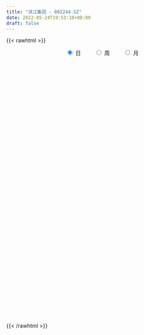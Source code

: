 ```yaml
---
title: "滨江集团 - 002244.SZ"
date: 2022-05-24T19:53:18+08:00
draft: false
---
```

{{< rawhtml >}}
    <div style="text-align: center">
        <label style="padding: 1rem;"><input style="margin-right: .5rem" type="radio" name="period" value="D" checked onclick="period_change(this)">日</label>
        <label style="padding: 1rem;"><input style="margin-right: .5rem" type="radio" name="period" value="W" onclick="period_change(this)">周</label>
        <label style="padding: 1rem;"><input style="margin-right: .5rem" type="radio" name="period" value="M" onclick="period_change(this)">月</label>
    </div>
    <div id="chart" style="height: 700px;"></div> 
    <script type="text/javascript">
        const D_v = [134070.72,132204.57,134001.19,104123.53,143315.55,101575.45,80677.0,144195.02,99518.88,144548.75,114794.44,256344.41,293210.87,165276.84,167095.61,231017.5,167952.31,153702.42,154284.0,120749.55,116409.8,196752.9,139782.86,120677.61,108214.69,104990.24,103312.71,107405.0,93950.72,88527.94,90673.0,123480.93,95910.35,78784.08,151797.12,117393.13,97130.67,112429.86,64893.94,112970.42,79207.92,92931.24,84303.91,85238.66,220375.49,84804.96,89683.0,52898.59,116380.65,90423.18,110479.1,324972.77,229086.46,185272.62,125238.27,137537.11,216625.0,215175.17,192345.39,520928.98,216292.08,220943.6,139817.15,253439.06,125956.86,108105.11,120824.55,121363.0,124727.87,88142.0,113015.2,124781.0,88103.85,92687.68,123989.0,213848.68,706789.12,414388.48,365231.0,342926.26,273104.0,284520.15,239373.29,235891.56,160410.75,183360.63,162849.38,215752.22,184772.71,171626.71,200159.13,175724.02,307744.38,201152.77,203678.53,243793.48,145376.07,196686.08,197653.22,174040.75,162496.8,95345.83,82938.29,118025.09,176063.77,120967.53,94894.96,130790.0,239015.93,240848.25,150312.75,115105.09,105337.11,240641.29,286304.86,285706.66,120397.58,135928.0,111411.35,123331.83,131320.35,208625.41,342214.16,228822.83,116470.42,114971.0,124531.29,90982.46,118635.71,162973.22,110228.77,129204.19,102574.94,117523.4,88022.0,81196.94,151394.68,123941.4,122500.64,227230.29,244840.48,150795.77,180484.06,106516.96,118404.96,167257.84,107138.67,93222.32,91143.37,153670.51,391304.9,339324.1,235686.66,215846.79,279127.1,244924.28,211349.37,178160.47,165605.57,250643.67,494982.27,456990.8,408439.91,473884.23,665977.53,370095.67,427740.64,404180.1,462166.04,493976.6,631608.22,701503.92,465486.4,558917.8,353525.05,506233.37,368840.5,307813.3,442359.13,310712.04,314583.1,255733.32,239853.43,279568.2,309268.92,229205.72,240975.92,416547.98,590163.5600000001,306368.57,278370.55,251166.23,390268.0,244778.8,316928.15,237112.25,397715.11,269348.27,776204.72,342953.49,360890.57,322681.03,236730.1,287819.24,598679.92,505719.28,503937.64,591087.45,481699.34,490945.01,450614.24,263498.72,210920.35,221679.42,266212.05,530465.3199999999,423436.05,392220.5,540267.96,560320.54,542645.14,361042.5,383894.78,352712.26,374290.08,349888.52,318436.86,300951.32,471240.84,382126.85,371989.44,383072.63,480351.16,466724.88,727981.14,735054.4399999999,622927.84,394601.96,517083.28,608450.73,658476.0699999999,490085.15,603643.5,552265.66,645838.74,366000.59,391478.08,512691.6,438574.04,402623.27]
const D_histogram = [0.0,0.0,-0.0012125356,-0.0000873993,0.0018442762,0.0005256393,-0.0009371182,-0.0030176594,-0.0023381331,0.0012599745,0.0046707166,0.0156752063,0.0204946296,0.0229695865,0.0237866018,0.0228611398,0.0163407907,0.0092028536,0.0045837382,-0.0026921708,-0.0106075785,-0.0146556364,-0.0179486351,-0.0173639613,-0.019445324,-0.0217679252,-0.0221558321,-0.0238129842,-0.021657293,-0.0178136055,-0.0143491597,-0.013824029,-0.0132226947,-0.0138513364,-0.0088046125,-0.0074651125,-0.0078642563,-0.0035707105,-0.0003818741,0.0032246115,0.0062582873,0.006845113,0.0058519367,0.0032689952,0.0087520441,0.0087724951,0.0053480291,0.0031225661,-0.0014327228,-0.0046535336,-0.010049356,-0.0228844376,-0.0358282483,-0.040421893,-0.0368961727,-0.033487535,-0.0308928207,-0.0237684529,-0.0192296971,-0.0126765938,-0.0083664516,0.0019890897,0.006651909,0.0151451663,0.0179013989,0.0194291949,0.0226153645,0.0227933414,0.0248536209,0.0228236283,0.0208370349,0.017019762,0.0122163709,0.0089333882,0.0093078128,0.0144864937,0.0415171959,0.0609492257,0.0776518634,0.09286756,0.0978456786,0.1016667001,0.1011395691,0.0881115663,0.0741121509,0.0632597122,0.0522517519,0.0301170974,0.0116727883,-0.0118145036,-0.0276318195,-0.0422168311,-0.0430433112,-0.0529737261,-0.0622254148,-0.0544704619,-0.0548455762,-0.0569809078,-0.0478523447,-0.0396913794,-0.0343887623,-0.0304391187,-0.028751516,-0.0297810063,-0.0247335538,-0.0243817105,-0.0199159144,-0.0136984611,-0.0117832237,-0.0183816652,-0.0260994591,-0.0321402461,-0.0335491122,-0.0440298159,-0.0346579141,-0.043249384,-0.0440438715,-0.0436383882,-0.0424025818,-0.0425290138,-0.0421293572,-0.0304758849,-0.0072047595,-0.0001915862,0.0058368618,0.0083660719,0.0066358442,0.0042259902,0.0098031527,0.0073081821,0.0088023615,0.0126984731,0.016590533,0.0157709755,0.0126434615,0.010757204,0.0135523648,0.0152752725,0.0168391563,0.0200975356,0.0254777293,0.029295021,0.0363330744,0.0379181391,0.034639508,0.0245762675,0.0222192623,0.0215744087,0.0226255071,0.0239947503,0.0407531729,0.0495932535,0.0503411195,0.0490538834,0.0451704068,0.0403984592,0.0339513593,0.0241621852,0.0248617142,0.0218311974,0.0325262833,0.0307678704,0.0410093743,0.0543127885,0.0802013515,0.0907401198,0.0877077764,0.0818719693,0.0737601489,0.0727751844,0.0882683154,0.0932927647,0.0791542679,0.0803689815,0.0558602203,0.0534002014,0.0296674404,0.006541362,0.0143490639,0.0162145742,0.0091154713,0.0005779531,-0.0077767258,-0.0283246465,-0.0470770451,-0.0495738294,-0.0537633913,-0.0242102535,-0.0164833711,-0.0183370132,-0.0330765207,-0.0480246387,-0.0724212728,-0.08597984,-0.0765223495,-0.0670000933,-0.0360857032,-0.0162758338,0.0153560428,0.0156902847,0.0033744357,-0.0028306097,-0.0150846178,-0.0317295954,-0.0833670575,-0.1010715386,-0.0842236677,-0.0310940431,-0.0051630626,0.0119454072,0.0226000178,0.0203031361,0.0131535243,0.0077743668,-0.0051653122,0.0142223808,0.0087893058,0.0167817811,0.0480481427,0.0462048616,0.0593383073,0.0472117925,0.0223336169,0.0117760289,0.0183790335,0.0098228697,-0.0244012198,-0.0435076439,-0.0884139236,-0.1111975865,-0.1065420667,-0.103834717,-0.0639631077,-0.0346508432,0.0306195956,0.0887713067,0.1028343322,0.0831864234,0.1134489615,0.1323061104,0.1050720855,0.0597098273,0.0601102084,0.0692522575,0.0570710913,0.0307570739,0.0173158342,0.0151608546,-0.0283431275,-0.0558517614]
const D_fast = [0.0,0.0,-0.0015156695,-0.000412383,0.0019803615,0.0007931344,-0.0009039026,-0.0037388586,-0.0036438657,0.0002692355,0.0048476569,0.0197709482,0.0297140288,0.0379313823,0.044695048,0.0494848711,0.0470497196,0.0422124959,0.038739315,0.0307903634,0.020223061,0.012511094,0.0047309365,0.0009746201,-0.0059680736,-0.0137326562,-0.0196595211,-0.0272699193,-0.0305285513,-0.0311382652,-0.0312611093,-0.0341919859,-0.0368963252,-0.0409878011,-0.0381422303,-0.0386690084,-0.0410342162,-0.0376333481,-0.0345399802,-0.0301273418,-0.0255290941,-0.0232309901,-0.0227611823,-0.0245268749,-0.0168558151,-0.0146422403,-0.016729699,-0.0181745204,-0.02308799,-0.0274721842,-0.0353803457,-0.0539365366,-0.0758374095,-0.0905365274,-0.0962348502,-0.1011980963,-0.1063265872,-0.1051443326,-0.1054130011,-0.1020290463,-0.099810517,-0.0889577033,-0.0826319067,-0.0703523578,-0.0631207755,-0.0567356808,-0.0478956701,-0.0420193578,-0.0337456731,-0.0300697586,-0.0268470933,-0.0264094257,-0.0281587241,-0.0292083598,-0.026506982,-0.0177066776,0.0197033235,0.0543726598,0.0904882633,0.1289208499,0.1583603882,0.1875980847,0.2123558459,0.2213557347,0.2258843571,0.2308468464,0.2329018241,0.2182964439,0.2027703319,0.1763294142,0.1536041434,0.1284649239,0.1168776161,0.0937037696,0.0688957273,0.0630330647,0.0489465563,0.0325659977,0.0297314747,0.0279695951,0.0246750217,0.0210148856,0.0155146093,0.0070398674,0.0059039315,0.0001603472,-0.0003528353,0.0024400027,0.0014094341,-0.0097844237,-0.0240270824,-0.0381029308,-0.047899075,-0.0693872327,-0.0686798094,-0.0880836253,-0.0998890807,-0.1103931944,-0.1197580335,-0.1305167189,-0.1406494016,-0.1366149006,-0.115144965,-0.1081796883,-0.1006920248,-0.0960712968,-0.0961425635,-0.0974959198,-0.0894679692,-0.0901358942,-0.0864411244,-0.0793703946,-0.0713307014,-0.0682075151,-0.0681741637,-0.0673711202,-0.0611878683,-0.0556461424,-0.0498724696,-0.0415897063,-0.0298400803,-0.0186990333,-0.0025777113,0.0084868882,0.013868134,0.0099489605,0.0131467708,0.0178955194,0.0246029946,0.0319709253,0.0589176412,0.0801560351,0.093489181,0.1044654158,0.1118745408,0.1172022081,0.1192429479,0.1154943202,0.1224092777,0.1248365603,0.143663217,0.1495967717,0.1700906192,0.1969722305,0.2429111314,0.2761349297,0.2950295303,0.3096617156,0.3199899324,0.337198764,0.3747589738,0.4031066143,0.4087566845,0.4300636435,0.4195199373,0.4304099688,0.4140940679,0.3926033299,0.4039982979,0.4099174517,0.4050972166,0.3967041867,0.3864053264,0.358776244,0.3282545841,0.3133643425,0.2957339328,0.3192345072,0.3228405468,0.3164026514,0.2933940137,0.2664397361,0.2239377838,0.1888842566,0.1792111598,0.1719833926,0.1938763569,0.2096172678,0.2450881551,0.2493449682,0.2378727281,0.2309600303,0.2149348678,0.1903574913,0.1178782648,0.0749058991,0.0706978531,0.1160539669,0.1406941817,0.1607890033,0.1770936184,0.1798725207,0.17601129,0.1725757242,0.1583447171,0.1812880054,0.1780522568,0.1902401773,0.2335185746,0.2432265089,0.2711945315,0.2708709647,0.2515761934,0.2439626126,0.2551603756,0.2490599293,0.2087355348,0.1787521997,0.1117424391,0.0611593795,0.0391793827,0.0159280531,0.0398088855,0.0604584393,0.1333837769,0.2137283147,0.2534999233,0.2546486204,0.3132733987,0.3652070753,0.3642410717,0.3338062704,0.3492342036,0.375689317,0.3777759236,0.3591511747,0.3500388936,0.3516741276,0.3010843636,0.2596127894]
const D_slow = [0.0,0.0,-0.0003031339,-0.0003249837,0.0001360853,0.0002674951,0.0000332156,-0.0007211993,-0.0013057325,-0.0009907389,0.0001769402,0.0040957418,0.0092193992,0.0149617958,0.0209084463,0.0266237312,0.0307089289,0.0330096423,0.0341555769,0.0334825342,0.0308306395,0.0271667304,0.0226795717,0.0183385813,0.0134772503,0.008035269,0.002496311,-0.0034569351,-0.0088712583,-0.0133246597,-0.0169119496,-0.0203679568,-0.0236736305,-0.0271364646,-0.0293376178,-0.0312038959,-0.03316996,-0.0340626376,-0.0341581061,-0.0333519532,-0.0317873814,-0.0300761032,-0.028613119,-0.0277958702,-0.0256078592,-0.0234147354,-0.0220777281,-0.0212970866,-0.0216552673,-0.0228186507,-0.0253309897,-0.0310520991,-0.0400091611,-0.0501146344,-0.0593386776,-0.0677105613,-0.0754337665,-0.0813758797,-0.086183304,-0.0893524525,-0.0914440654,-0.090946793,-0.0892838157,-0.0854975241,-0.0810221744,-0.0761648757,-0.0705110346,-0.0648126992,-0.058599294,-0.0528933869,-0.0476841282,-0.0434291877,-0.040375095,-0.0381417479,-0.0358147947,-0.0321931713,-0.0218138723,-0.0065765659,0.0128363999,0.0360532899,0.0605147096,0.0859313846,0.1112162769,0.1332441684,0.1517722062,0.1675871342,0.1806500722,0.1881793465,0.1910975436,0.1881439177,0.1812359629,0.1706817551,0.1599209273,0.1466774957,0.131121142,0.1175035266,0.1037921325,0.0895469056,0.0775838194,0.0676609745,0.059063784,0.0514540043,0.0442661253,0.0368208737,0.0306374853,0.0245420577,0.0195630791,0.0161384638,0.0131926578,0.0085972415,0.0020723768,-0.0059626848,-0.0143499628,-0.0253574168,-0.0340218953,-0.0448342413,-0.0558452092,-0.0667548062,-0.0773554517,-0.0879877051,-0.0985200444,-0.1061390157,-0.1079402055,-0.1079881021,-0.1065288866,-0.1044373687,-0.1027784076,-0.1017219101,-0.0992711219,-0.0974440764,-0.095243486,-0.0920688677,-0.0879212344,-0.0839784906,-0.0808176252,-0.0781283242,-0.074740233,-0.0709214149,-0.0667116258,-0.0616872419,-0.0553178096,-0.0479940543,-0.0389107857,-0.0294312509,-0.020771374,-0.0146273071,-0.0090724915,-0.0036788893,0.0019774875,0.007976175,0.0181644683,0.0305627816,0.0431480615,0.0554115324,0.066704134,0.0768037489,0.0852915887,0.091332135,0.0975475635,0.1030053629,0.1111369337,0.1188289013,0.1290812449,0.142659442,0.1627097799,0.1853948098,0.2073217539,0.2277897463,0.2462297835,0.2644235796,0.2864906584,0.3098138496,0.3296024166,0.349694662,0.363659717,0.3770097674,0.3844266275,0.386061968,0.389649234,0.3937028775,0.3959817453,0.3961262336,0.3941820522,0.3871008905,0.3753316293,0.3629381719,0.3494973241,0.3434447607,0.3393239179,0.3347396646,0.3264705344,0.3144643748,0.2963590566,0.2748640966,0.2557335092,0.2389834859,0.2299620601,0.2258931016,0.2297321123,0.2336546835,0.2344982924,0.23379064,0.2300194856,0.2220870867,0.2012453223,0.1759774377,0.1549215208,0.14714801,0.1458572443,0.1488435961,0.1544936006,0.1595693846,0.1628577657,0.1648013574,0.1635100293,0.1670656245,0.169262951,0.1734583962,0.1854704319,0.1970216473,0.2118562242,0.2236591723,0.2292425765,0.2321865837,0.2367813421,0.2392370595,0.2331367546,0.2222598436,0.2001563627,0.1723569661,0.1457214494,0.1197627701,0.1037719932,0.0951092824,0.1027641813,0.124957008,0.150665591,0.1714621969,0.1998244373,0.2329009649,0.2591689862,0.2740964431,0.2891239952,0.3064370595,0.3207048323,0.3283941008,0.3327230594,0.336513273,0.3294274911,0.3154645508]
const D_data = [['2021-05-13', 4.2635, 4.3206, 4.2635, 4.3301],['2021-05-14', 4.3492, 4.3206, 4.3016, 4.3587],['2021-05-17', 4.3111, 4.3016, 4.2826, 4.3587],['2021-05-18', 4.3016, 4.3301, 4.2921, 4.3587],['2021-05-19', 4.3397, 4.3492, 4.3301, 4.4253],['2021-05-20', 4.3492, 4.3111, 4.3016, 4.3682],['2021-05-21', 4.3206, 4.3016, 4.2921, 4.3397],['2021-05-24', 4.3301, 4.2826, 4.273, 4.3587],['2021-05-25', 4.2826, 4.3111, 4.2635, 4.3206],['2021-05-26', 4.3206, 4.3587, 4.2921, 4.4063],['2021-05-27', 4.3777, 4.3777, 4.3587, 4.4158],['2021-05-28', 4.4539, 4.5205, 4.4158, 4.5395],['2021-05-31', 4.5014, 4.5014, 4.4634, 4.5776],['2021-06-01', 4.4919, 4.511, 4.4539, 4.5395],['2021-06-02', 4.511, 4.5205, 4.4729, 4.5395],['2021-06-03', 4.5205, 4.5205, 4.4539, 4.5585],['2021-06-04', 4.53, 4.45, 4.42, 4.55],['2021-06-07', 4.46, 4.42, 4.39, 4.49],['2021-06-08', 4.42, 4.43, 4.38, 4.48],['2021-06-09', 4.45, 4.37, 4.36, 4.45],['2021-06-10', 4.37, 4.32, 4.31, 4.39],['2021-06-11', 4.38, 4.33, 4.32, 4.42],['2021-06-15', 4.37, 4.31, 4.3, 4.37],['2021-06-16', 4.31, 4.34, 4.28, 4.38],['2021-06-17', 4.33, 4.29, 4.29, 4.35],['2021-06-18', 4.31, 4.26, 4.26, 4.33],['2021-06-21', 4.26, 4.26, 4.23, 4.28],['2021-06-22', 4.27, 4.22, 4.21, 4.28],['2021-06-23', 4.22, 4.25, 4.19, 4.26],['2021-06-24', 4.24, 4.27, 4.22, 4.28],['2021-06-25', 4.27, 4.27, 4.24, 4.29],['2021-06-28', 4.29, 4.23, 4.21, 4.29],['2021-06-29', 4.22, 4.22, 4.21, 4.26],['2021-06-30', 4.23, 4.19, 4.17, 4.24],['2021-07-01', 4.2, 4.26, 4.18, 4.3],['2021-07-02', 4.26, 4.22, 4.22, 4.29],['2021-07-05', 4.22, 4.19, 4.17, 4.24],['2021-07-06', 4.18, 4.25, 4.18, 4.28],['2021-07-07', 4.26, 4.25, 4.22, 4.26],['2021-07-08', 4.26, 4.27, 4.23, 4.3],['2021-07-09', 4.25, 4.28, 4.24, 4.3],['2021-07-12', 4.3, 4.26, 4.25, 4.32],['2021-07-13', 4.27, 4.24, 4.23, 4.29],['2021-07-14', 4.24, 4.21, 4.19, 4.24],['2021-07-15', 4.2, 4.32, 4.16, 4.34],['2021-07-16', 4.3, 4.27, 4.27, 4.34],['2021-07-19', 4.27, 4.22, 4.19, 4.27],['2021-07-20', 4.21, 4.22, 4.19, 4.24],['2021-07-21', 4.21, 4.17, 4.16, 4.22],['2021-07-22', 4.17, 4.16, 4.15, 4.2],['2021-07-23', 4.16, 4.1, 4.1, 4.18],['2021-07-26', 4.09, 3.94, 3.86, 4.1],['2021-07-27', 3.91, 3.84, 3.77, 3.94],['2021-07-28', 3.85, 3.86, 3.83, 3.9],['2021-07-29', 3.86, 3.92, 3.82, 3.93],['2021-07-30', 3.94, 3.9, 3.87, 3.94],['2021-08-02', 3.88, 3.87, 3.77, 3.9],['2021-08-03', 3.85, 3.92, 3.83, 3.93],['2021-08-04', 3.91, 3.89, 3.86, 3.92],['2021-08-05', 3.93, 3.92, 3.91, 4.13],['2021-08-06', 3.9, 3.9, 3.83, 3.94],['2021-08-09', 3.9, 4.0, 3.87, 4.05],['2021-08-10', 4.02, 3.96, 3.93, 4.02],['2021-08-11', 3.97, 4.04, 3.97, 4.14],['2021-08-12', 4.03, 4.0, 3.99, 4.07],['2021-08-13', 3.99, 4.0, 3.97, 4.03],['2021-08-16', 4.0, 4.04, 3.99, 4.08],['2021-08-17', 4.05, 4.02, 4.0, 4.1],['2021-08-18', 4.01, 4.06, 3.99, 4.08],['2021-08-19', 4.06, 4.02, 4.01, 4.07],['2021-08-20', 4.02, 4.02, 4.0, 4.09],['2021-08-23', 4.02, 3.99, 3.96, 4.05],['2021-08-24', 4.0, 3.96, 3.96, 4.02],['2021-08-25', 3.98, 3.96, 3.94, 3.99],['2021-08-26', 3.99, 4.0, 3.96, 4.02],['2021-08-27', 4.03, 4.08, 4.01, 4.09],['2021-08-30', 4.09, 4.46, 4.08, 4.48],['2021-08-31', 4.49, 4.53, 4.42, 4.61],['2021-09-01', 4.54, 4.65, 4.52, 4.74],['2021-09-02', 4.69, 4.79, 4.61, 4.8],['2021-09-03', 4.81, 4.8, 4.75, 4.89],['2021-09-06', 4.75, 4.9, 4.74, 4.93],['2021-09-07', 4.91, 4.95, 4.84, 4.97],['2021-09-08', 4.95, 4.85, 4.78, 4.95],['2021-09-09', 4.88, 4.85, 4.8, 4.89],['2021-09-10', 4.89, 4.9, 4.85, 4.95],['2021-09-13', 4.88, 4.91, 4.85, 4.93],['2021-09-14', 4.92, 4.74, 4.7, 4.96],['2021-09-15', 4.7, 4.72, 4.7, 4.81],['2021-09-16', 4.73, 4.57, 4.57, 4.78],['2021-09-17', 4.59, 4.57, 4.55, 4.67],['2021-09-22', 4.51, 4.5, 4.45, 4.57],['2021-09-23', 4.54, 4.62, 4.51, 4.83],['2021-09-24', 4.6, 4.46, 4.46, 4.66],['2021-09-27', 4.53, 4.39, 4.36, 4.55],['2021-09-28', 4.42, 4.57, 4.4, 4.65],['2021-09-29', 4.53, 4.46, 4.45, 4.58],['2021-09-30', 4.5, 4.4, 4.39, 4.56],['2021-10-08', 4.45, 4.53, 4.44, 4.62],['2021-10-11', 4.56, 4.54, 4.45, 4.58],['2021-10-12', 4.53, 4.52, 4.48, 4.61],['2021-10-13', 4.53, 4.51, 4.46, 4.55],['2021-10-14', 4.51, 4.48, 4.45, 4.53],['2021-10-15', 4.46, 4.43, 4.41, 4.49],['2021-10-18', 4.42, 4.5, 4.37, 4.54],['2021-10-19', 4.53, 4.44, 4.44, 4.55],['2021-10-20', 4.45, 4.49, 4.43, 4.5],['2021-10-21', 4.49, 4.53, 4.46, 4.56],['2021-10-22', 4.57, 4.49, 4.47, 4.68],['2021-10-25', 4.3, 4.36, 4.23, 4.41],['2021-10-26', 4.4, 4.29, 4.27, 4.43],['2021-10-27', 4.29, 4.25, 4.23, 4.33],['2021-10-28', 4.25, 4.26, 4.2, 4.28],['2021-10-29', 4.26, 4.08, 4.05, 4.26],['2021-11-01', 4.08, 4.29, 4.07, 4.3],['2021-11-02', 4.29, 4.03, 3.98, 4.3],['2021-11-03', 4.03, 4.06, 4.0, 4.07],['2021-11-04', 4.05, 4.03, 4.0, 4.1],['2021-11-05', 4.02, 4.0, 3.96, 4.02],['2021-11-08', 3.98, 3.94, 3.92, 4.0],['2021-11-09', 3.94, 3.9, 3.9, 3.96],['2021-11-10', 3.91, 4.03, 3.87, 4.1],['2021-11-11', 4.01, 4.24, 4.0, 4.26],['2021-11-12', 4.2, 4.1, 4.08, 4.24],['2021-11-15', 4.1, 4.11, 4.05, 4.14],['2021-11-16', 4.09, 4.08, 4.05, 4.14],['2021-11-17', 4.06, 4.02, 4.0, 4.07],['2021-11-18', 4.02, 3.99, 3.98, 4.02],['2021-11-19', 3.98, 4.09, 3.98, 4.1],['2021-11-22', 4.08, 3.99, 3.98, 4.09],['2021-11-23', 4.0, 4.03, 3.98, 4.09],['2021-11-24', 4.05, 4.07, 4.03, 4.1],['2021-11-25', 4.07, 4.09, 4.05, 4.13],['2021-11-26', 4.07, 4.04, 4.01, 4.07],['2021-11-29', 4.01, 4.0, 3.99, 4.04],['2021-11-30', 4.01, 4.0, 3.98, 4.05],['2021-12-01', 4.01, 4.06, 3.98, 4.07],['2021-12-02', 4.06, 4.06, 4.02, 4.09],['2021-12-03', 4.06, 4.07, 4.01, 4.1],['2021-12-06', 4.1, 4.11, 4.09, 4.19],['2021-12-07', 4.19, 4.17, 4.13, 4.21],['2021-12-08', 4.17, 4.19, 4.13, 4.21],['2021-12-09', 4.19, 4.28, 4.16, 4.29],['2021-12-10', 4.27, 4.26, 4.24, 4.29],['2021-12-13', 4.28, 4.22, 4.22, 4.3],['2021-12-14', 4.22, 4.12, 4.11, 4.22],['2021-12-15', 4.13, 4.2, 4.13, 4.25],['2021-12-16', 4.22, 4.23, 4.16, 4.24],['2021-12-17', 4.22, 4.27, 4.22, 4.3],['2021-12-20', 4.25, 4.3, 4.24, 4.37],['2021-12-21', 4.36, 4.57, 4.32, 4.64],['2021-12-22', 4.67, 4.58, 4.51, 4.72],['2021-12-23', 4.57, 4.55, 4.47, 4.59],['2021-12-24', 4.52, 4.57, 4.42, 4.59],['2021-12-27', 4.58, 4.57, 4.47, 4.68],['2021-12-28', 4.56, 4.58, 4.46, 4.6],['2021-12-29', 4.58, 4.57, 4.5, 4.63],['2021-12-30', 4.56, 4.52, 4.47, 4.59],['2021-12-31', 4.51, 4.66, 4.5, 4.69],['2022-01-04', 4.63, 4.64, 4.57, 4.68],['2022-01-05', 4.61, 4.87, 4.59, 4.95],['2022-01-06', 4.84, 4.78, 4.68, 4.95],['2022-01-07', 4.8, 5.0, 4.79, 5.15],['2022-01-10', 5.0, 5.16, 4.91, 5.26],['2022-01-11', 5.14, 5.5, 5.06, 5.61],['2022-01-12', 5.44, 5.5, 5.32, 5.53],['2022-01-13', 5.5, 5.45, 5.41, 5.74],['2022-01-14', 5.36, 5.49, 5.27, 5.64],['2022-01-17', 5.52, 5.52, 5.4, 5.63],['2022-01-18', 5.56, 5.68, 5.5, 5.76],['2022-01-19', 5.71, 6.03, 5.71, 6.13],['2022-01-20', 5.97, 6.07, 5.95, 6.48],['2022-01-21', 6.03, 5.92, 5.85, 6.13],['2022-01-24', 5.92, 6.19, 5.83, 6.29],['2022-01-25', 6.12, 5.91, 5.89, 6.21],['2022-01-26', 5.97, 6.21, 5.87, 6.28],['2022-01-27', 6.12, 5.96, 5.91, 6.15],['2022-01-28', 5.97, 5.91, 5.8, 6.09],['2022-02-07', 5.91, 6.32, 5.71, 6.39],['2022-02-08', 6.31, 6.34, 6.17, 6.35],['2022-02-09', 6.3, 6.28, 6.15, 6.53],['2022-02-10', 6.22, 6.28, 6.1, 6.43],['2022-02-11', 6.45, 6.29, 6.24, 6.53],['2022-02-14', 6.21, 6.1, 6.05, 6.31],['2022-02-15', 6.11, 6.04, 5.95, 6.19],['2022-02-16', 6.03, 6.2, 6.0, 6.27],['2022-02-17', 6.19, 6.17, 6.02, 6.21],['2022-02-18', 6.17, 6.68, 6.15, 6.74],['2022-02-21', 6.71, 6.54, 6.43, 6.87],['2022-02-22', 6.46, 6.47, 6.39, 6.61],['2022-02-23', 6.53, 6.29, 6.19, 6.55],['2022-02-24', 6.28, 6.22, 6.15, 6.38],['2022-02-25', 6.23, 5.99, 5.97, 6.34],['2022-02-28', 5.99, 6.0, 5.9, 6.08],['2022-03-01', 6.05, 6.25, 5.99, 6.3],['2022-03-02', 6.26, 6.28, 6.21, 6.51],['2022-03-03', 6.27, 6.65, 6.21, 6.69],['2022-03-04', 6.66, 6.66, 6.45, 6.78],['2022-03-07', 6.63, 6.98, 6.6, 7.1],['2022-03-08', 7.0, 6.72, 6.69, 7.03],['2022-03-09', 6.72, 6.57, 6.31, 6.91],['2022-03-10', 6.68, 6.63, 6.4, 6.87],['2022-03-11', 6.53, 6.53, 6.38, 6.61],['2022-03-14', 6.46, 6.41, 6.36, 6.74],['2022-03-15', 6.31, 5.77, 5.77, 6.33],['2022-03-16', 5.77, 5.96, 5.46, 6.03],['2022-03-17', 6.25, 6.34, 6.24, 6.54],['2022-03-18', 6.17, 6.96, 6.17, 6.97],['2022-03-21', 6.9, 6.84, 6.72, 6.98],['2022-03-22', 6.75, 6.87, 6.7, 7.05],['2022-03-23', 6.88, 6.9, 6.62, 7.1],['2022-03-24', 6.8, 6.8, 6.76, 7.06],['2022-03-25', 6.8, 6.75, 6.61, 6.89],['2022-03-28', 6.71, 6.77, 6.67, 6.94],['2022-03-29', 6.71, 6.65, 6.52, 6.78],['2022-03-30', 6.65, 7.1, 6.62, 7.15],['2022-03-31', 6.97, 6.86, 6.85, 7.11],['2022-04-01', 6.85, 7.07, 6.75, 7.12],['2022-04-06', 7.2, 7.52, 7.11, 7.58],['2022-04-07', 7.32, 7.25, 7.2, 7.85],['2022-04-08', 7.21, 7.54, 6.93, 7.59],['2022-04-11', 7.39, 7.3, 7.19, 7.48],['2022-04-12', 7.26, 7.1, 6.99, 7.47],['2022-04-13', 6.98, 7.23, 6.63, 7.36],['2022-04-14', 7.27, 7.48, 7.03, 7.62],['2022-04-15', 7.4, 7.33, 7.25, 7.78],['2022-04-18', 7.26, 6.92, 6.9, 7.29],['2022-04-19', 6.88, 6.97, 6.77, 7.09],['2022-04-20', 7.0, 6.45, 6.42, 7.04],['2022-04-21', 6.43, 6.49, 6.4, 6.83],['2022-04-22', 6.44, 6.72, 6.25, 6.87],['2022-04-25', 6.64, 6.65, 6.58, 6.93],['2022-04-26', 6.71, 7.18, 6.65, 7.32],['2022-04-27', 7.03, 7.21, 6.91, 7.38],['2022-04-28', 7.2, 7.93, 7.13, 7.93],['2022-04-29', 8.05, 8.24, 7.55, 8.28],['2022-05-05', 7.96, 7.98, 7.61, 8.15],['2022-05-06', 7.66, 7.64, 7.55, 8.09],['2022-05-09', 7.7, 8.4, 7.5, 8.4],['2022-05-10', 8.28, 8.52, 8.1, 8.65],['2022-05-11', 8.39, 8.05, 7.88, 8.46],['2022-05-12', 7.98, 7.73, 7.5, 8.16],['2022-05-13', 7.8, 8.27, 7.75, 8.39],['2022-05-16', 8.35, 8.5, 8.11, 8.79],['2022-05-17', 8.61, 8.32, 8.23, 9.04],['2022-05-18', 8.26, 8.12, 8.01, 8.37],['2022-05-19', 8.09, 8.24, 8.04, 8.5],['2022-05-20', 8.41, 8.4, 8.18, 8.56],['2022-05-23', 8.3, 7.8, 7.76, 8.31],['2022-05-24', 7.8, 7.82, 7.76, 8.15]]
const W_v = [583385.8899999999,835893.6100000001,753584.7300000001,620669.78,441177.25,481564.9400000001,731575.1299999999,798843.49,1243189.3,1453374.95,1549816.2799999998,781540.1,968881.64,1361017.5800000001,1285584.5900000001,850739.3300000001,455071.56,683899.78,1159639.1200000001,1026913.1399999999,716216.53,893698.7399999999,672239.3,1293572.53,2125048.0299999998,2561755.4700000002,2124232.7200000002,1829108.6699999999,1648263.9199999999,1602924.3200000001,587722.02,210149.28,868053.2499999999,572459.34,789679.9800000001,1931201.5,1740150.8399999999,763051.74,846088.75,746418.5,1116074.22,711442.9299999999,1564214.7100000002,788881.8499999999,492482.06,885406.03,784628.0700000001,501673.9,881818.5600000001,434766.85,342137.46,483800.5,425018.99,608917.1000000001,658038.2999999999,562324.98,495599.36,498172.39,544125.97,477911.26,367579.93,563627.49,352266.21,537579.9,538075.3,845849.4199999999,689884.1799999999,727172.23,946777.51,680554.54,388562.56,389980.49,459833.39,369497.6,408779.75,282222.61,329951.86,248560.7,394582.78,485330.76,931868.6800000001,1223054.2999999998,1625231.5600000001,1871726.6799999999,1698986.3799999999,1583816.76,1198299.8900000001,2240574.0299999998,1631957.55,1784566.1099999999,1822682.8099999998,426434.16,1035911.5699999998,657273.52,508645.85,522956.74,395728.08,588507.8500000001,657423.9700000001,450298.72,893607.17,525261.22,728715.86,667109.92,509934.2000000001,460458.16,369673.51,325806.89,619687.42,1023601.05,540693.0,490581.49,444032.45,80909.02,363715.85,660283.95,1404315.1499999999,808451.01,635433.7,645492.0900000001,460002.27,634505.91,711970.27,773071.77,837156.29,968234.2,1034018.33,801742.0600000001,577393.16,469526.7999999999,890052.6899999999,774734.6100000001,908930.6699999999,1485009.6499999999,1219346.04,1225683.3699999999,1045524.14,875735.4999999999,678791.75,551270.29,608545.9199999999,489337.69,977435.37,627488.75,657496.8800000001,491203.51,538831.45,839027.9599999998,647709.24,894265.77,413157.23,1754498.0700000001,2289591.2400000002,1322599.8799999999,1451886.9300000002,878846.4400000001,1203335.0600000001,991078.3100000001,888013.49,1516969.98,1150715.5900000001,1564931.3400000001,1205207.77,946882.4999999999,489011.0599999999,180307.61,740938.6100000001,723469.6899999999,854112.5499999999,884687.4600000001,1114404.0600000001,982329.5,1103749.3899999999,1514170.26,903495.51,724197.5599999999,663878.47,465672.9,913436.8500000001,1050014.3500000001,908887.96,783149.9300000001,880952.5599999999,674343.3899999999,400644.01,1601895.8700000001,957453.22,816894.89,759491.8400000001,522552.42,559311.85,348219.77,458720.56,417213.19,785845.8400000001,336363.06,655494.45,563692.72,759401.5,1024553.1299999999,741898.67,473665.4,483869.3700000001,567365.61,466632.8099999999,567654.26,459864.52,1002107.23,1361366.6200000001,848261.78,568072.62,643410.21,2102438.8600000003,1103556.3799999999,935160.1499999999,684621.17,789534.16,197653.22,632846.76,761732.1899999999,852244.49,939748.45,1034314.58,565590.88,622504.52,567055.66,909867.5600000001,577167.1599999999,1335832.96,1079166.79,1611056.6499999999,2341878.1699999999,2754741.1799999997,2095330.0200000003,1563241.02,1475566.74,1816336.9100000001,1465882.5800000001,2039459.9100000001,2487243.5300000003,1897677.6600000001,1834013.3399999999,1643233.6400000001,1821828.1400000001,1844745.3100000001,2793184.25,1017529.8,2877738.73,2468274.6699999999,841197.3100000001]
const W_histogram = [0.0,0.0040205128,0.0103346979,0.0056831826,-0.0004413036,0.0020100222,0.0114264939,0.022391478,0.0296870713,0.0520250162,0.0492143548,0.0283723866,0.0167784719,0.0167134376,0.0158051543,0.0040478496,-0.0052932972,-0.0057259925,0.0097863883,0.0241252644,0.0265962584,0.034636035,0.0244272972,0.060657835,0.0935425965,0.1068919035,0.117959784,0.1456833605,0.1080261753,0.0322661516,0.0082657491,-0.0170637945,-0.0298045529,-0.0396626722,-0.0528504207,-0.0845249599,-0.0886257738,-0.1002859749,-0.1037892775,-0.1298842331,-0.1688134596,-0.1901318343,-0.2029199784,-0.1964523717,-0.1923254398,-0.2010647861,-0.1896508715,-0.1744824781,-0.1474857288,-0.1350673081,-0.1373497346,-0.1240225599,-0.1106194014,-0.0813583686,-0.0673167775,-0.0390059812,-0.0397397682,-0.0422819735,-0.042249962,-0.0451494072,-0.0444046677,-0.0273758793,-0.0201352911,-0.039695736,-0.0482246096,-0.0173222109,0.0105683747,0.0414732042,0.0684875102,0.0717458948,0.0713886278,0.0726927268,0.0748040933,0.0730750794,0.0775805671,0.07046869,0.0667471927,0.0657744172,0.0582951983,0.0574504064,0.0641617336,0.0768596374,0.1156986173,0.1285451204,0.1357484421,0.1480195707,0.1491294261,0.1898982986,0.2093863673,0.1948727654,0.1355411137,0.0910035889,0.0439218918,0.0032614134,-0.0264831338,-0.0454176782,-0.0594226203,-0.0576874441,-0.0472267729,-0.0446928426,-0.0283128524,-0.0240745387,-0.0146523335,-0.016583492,-0.0290144221,-0.0449601361,-0.0527446056,-0.0501757313,-0.0535057488,-0.0366814623,-0.0139135714,-0.0050662654,-0.0083447319,-0.0101937692,-0.0027878444,0.0041530461,0.0339778614,0.0488336299,0.0587138903,0.0495139806,0.0399116486,0.0422502301,0.0536156234,0.0699272355,0.0753632143,0.0888420652,0.0858398544,0.0712887411,0.057757431,0.0295460266,-0.0111711549,-0.0216438289,-0.0302262354,-0.0347501914,-0.0169815547,-0.0132173261,-0.0278238603,-0.0301541225,-0.0334249545,-0.0352699235,-0.0360504674,-0.0389827608,-0.0230015628,-0.0147900646,-0.0171484625,-0.0230207744,-0.021315747,-0.0106966037,-0.0039570313,0.0054757942,0.0130456313,0.0506045882,0.0915188668,0.0890548345,0.075123184,0.0642823818,0.0442624101,0.0419015275,0.0348551708,0.0506635279,0.0422001826,0.0437729366,0.0508476417,0.0347635335,0.0103970261,-0.0045436743,-0.0146080745,-0.0161986927,-0.0214645862,-0.018989672,-0.0269380311,-0.0166396664,-0.0105951447,0.0040286688,-0.0125795886,-0.0260002677,-0.0494110096,-0.0595235389,-0.0758174467,-0.0737074838,-0.0745745175,-0.0783109705,-0.0707144115,-0.0623270334,-0.0422033759,-0.0199326275,-0.008370129,0.0025753073,0.003441171,0.0015801095,-0.0031087131,-0.0117421115,-0.0096241666,-0.0111758948,-0.0161334225,-0.0126032882,-0.0069536843,-0.0038935575,0.0125742147,0.0180848804,0.0132387723,0.0053159895,0.0009734288,-0.0047287524,-0.0039534787,-0.0036171286,-0.0137761015,-0.0318639206,-0.0411370365,-0.0379236292,-0.0320713406,-0.0222460354,0.0317247823,0.0708966537,0.0711361949,0.0608389008,0.0475293427,0.0450464921,0.0346990343,0.030096364,-0.0007272028,-0.0253082108,-0.0331430648,-0.0370154412,-0.0406695579,-0.0387972115,-0.0232598838,-0.0114062683,0.0160502012,0.0384086328,0.072266522,0.1209651016,0.1723079144,0.1941441098,0.2207878348,0.2491830745,0.2076965888,0.2109030218,0.1904192023,0.1914644749,0.1646692793,0.1552769133,0.1665034092,0.1462893904,0.0815682298,0.1280893585,0.1063108958,0.1211186578,0.1258968235,0.0785406675]
const W_fast = [0.0,0.005025641,0.0139235006,0.0106927809,0.0044579688,0.0074118002,0.0196848954,0.036247749,0.05096511,0.086309309,0.0958022364,0.0820533648,0.0746540681,0.0787673932,0.0818103985,0.0710650562,0.0604005851,0.0585363916,0.0764953695,0.0968655617,0.1059856203,0.1226844057,0.1185824921,0.1699774887,0.2262478993,0.2663201822,0.3068780087,0.3710224253,0.3603717839,0.2926782981,0.2707443329,0.2411488406,0.220956944,0.2011831567,0.174782803,0.1219770239,0.0957197664,0.0589880717,0.0295374496,-0.0290285642,-0.1101611555,-0.1790124889,-0.2425306276,-0.2851761138,-0.3291305418,-0.3881360847,-0.424134888,-0.452587114,-0.462461797,-0.4838102033,-0.5204300635,-0.5381085287,-0.5523602205,-0.54343878,-0.5462263832,-0.5276670822,-0.5383358113,-0.55144851,-0.5619789889,-0.5761657859,-0.5865222133,-0.5763373948,-0.5741306293,-0.6036150082,-0.6242000343,-0.5976281882,-0.567095509,-0.5258223784,-0.4816861949,-0.4604913366,-0.4430014467,-0.423524166,-0.4027117761,-0.3861720202,-0.3622713907,-0.3517660953,-0.3388007944,-0.3233299656,-0.316235385,-0.3027175753,-0.2799658147,-0.2480530015,-0.1802893672,-0.1353065841,-0.0941661519,-0.0448901306,-0.0064979187,0.0817455284,0.153580189,0.1877847784,0.1623384051,0.1405517776,0.1044505534,0.0646054284,0.0282400977,-0.0020488662,-0.0309094634,-0.0435961482,-0.0449421702,-0.0535814505,-0.0442796735,-0.0460599944,-0.0403008727,-0.0463779041,-0.0660624398,-0.0932481878,-0.1142188087,-0.1241938672,-0.140900322,-0.1332464011,-0.1139569029,-0.1063761633,-0.1117408127,-0.1161382924,-0.1094293286,-0.1014501766,-0.063130896,-0.0360667201,-0.0115079871,-0.0083294016,-0.0079538215,0.0049473176,0.0297166166,0.0635100377,0.0877868201,0.1234761873,0.1419339401,0.145205012,0.1461130597,0.125288162,0.0817781918,0.0658945605,0.0497555951,0.0365440913,0.0500673394,0.0505272364,0.0289647371,0.0190959444,0.0074688737,-0.0031935762,-0.0129867369,-0.0256647205,-0.0154339132,-0.0109199312,-0.0175654446,-0.0291929501,-0.0328168596,-0.0248718671,-0.0191215526,-0.0083197786,0.0025114664,0.0527215704,0.1165155656,0.136315242,0.1411643874,0.1463941807,0.1374398116,0.1455543108,0.1472217469,0.175695986,0.1777826863,0.1902986744,0.2100852899,0.2026920652,0.1809248142,0.1648481953,0.1511317765,0.1454914851,0.134859445,0.1325869413,0.1179040744,0.1240425225,0.127438258,0.1430692387,0.1233160841,0.1033953381,0.0676318437,0.0426384297,0.0073901603,-0.0089267477,-0.0284374108,-0.0517516065,-0.0618336504,-0.0690280306,-0.059455217,-0.0421676256,-0.0326976593,-0.0211083962,-0.0193822397,-0.0208482739,-0.0263142747,-0.0378832011,-0.0381712977,-0.0425169997,-0.051507883,-0.0511285707,-0.0472173879,-0.0451306505,-0.0255193246,-0.0154874388,-0.0170238538,-0.0236176393,-0.0277168428,-0.0346012121,-0.034814308,-0.0353822401,-0.0489852383,-0.0750390376,-0.0945964127,-0.1008639127,-0.1030294593,-0.0987656629,-0.0368636496,0.0200323853,0.0380559752,0.0429684063,0.0415411839,0.0503199562,0.048647257,0.0515686778,0.0205633102,-0.0103447505,-0.0264653707,-0.0395916074,-0.0534131135,-0.06124007,-0.0515177132,-0.0425156649,-0.011046645,0.0209139448,0.0728384645,0.1517783194,0.2461981109,0.3165703338,0.3984110174,0.4891020257,0.4995396872,0.5554718757,0.5825928567,0.6315042481,0.6458763723,0.6753032347,0.7281555829,0.7445139117,0.7001848085,0.7787282768,0.783527538,0.8286149645,0.864867336,0.8371463469]
const W_slow = [0.0,0.0010051282,0.0035888027,0.0050095983,0.0048992724,0.005401778,0.0082584015,0.013856271,0.0212780388,0.0342842928,0.0465878815,0.0536809782,0.0578755962,0.0620539556,0.0660052442,0.0670172066,0.0656938823,0.0642623841,0.0667089812,0.0727402973,0.0793893619,0.0880483707,0.094155195,0.1093196537,0.1327053028,0.1594282787,0.1889182247,0.2253390648,0.2523456086,0.2604121465,0.2624785838,0.2582126352,0.2507614969,0.2408458289,0.2276332237,0.2065019837,0.1843455403,0.1592740466,0.1333267272,0.1008556689,0.058652304,0.0111193454,-0.0396106492,-0.0887237421,-0.136805102,-0.1870712986,-0.2344840165,-0.278104636,-0.3149760682,-0.3487428952,-0.3830803289,-0.4140859688,-0.4417408192,-0.4620804113,-0.4789096057,-0.488661101,-0.4985960431,-0.5091665364,-0.5197290269,-0.5310163787,-0.5421175456,-0.5489615155,-0.5539953382,-0.5639192722,-0.5759754246,-0.5803059774,-0.5776638837,-0.5672955826,-0.5501737051,-0.5322372314,-0.5143900744,-0.4962168927,-0.4775158694,-0.4592470996,-0.4398519578,-0.4222347853,-0.4055479871,-0.3891043828,-0.3745305832,-0.3601679816,-0.3441275483,-0.3249126389,-0.2959879846,-0.2638517045,-0.229914594,-0.1929097013,-0.1556273448,-0.1081527701,-0.0558061783,-0.007087987,0.0267972915,0.0495481887,0.0605286616,0.061344015,0.0547232315,0.043368812,0.0285131569,0.0140912959,0.0022846027,-0.008888608,-0.0159668211,-0.0219854558,-0.0256485391,-0.0297944121,-0.0370480177,-0.0482880517,-0.0614742031,-0.0740181359,-0.0873945731,-0.0965649387,-0.1000433316,-0.1013098979,-0.1033960809,-0.1059445232,-0.1066414843,-0.1056032227,-0.0971087574,-0.0849003499,-0.0702218774,-0.0578433822,-0.0478654701,-0.0373029125,-0.0238990067,-0.0064171978,0.0124236058,0.0346341221,0.0560940857,0.0739162709,0.0883556287,0.0957421354,0.0929493466,0.0875383894,0.0799818306,0.0712942827,0.067048894,0.0637445625,0.0567885974,0.0492500668,0.0408938282,0.0320763473,0.0230637305,0.0133180403,0.0075676496,0.0038701334,-0.0004169822,-0.0061721758,-0.0115011125,-0.0141752634,-0.0151645213,-0.0137955727,-0.0105341649,0.0021169822,0.0249966988,0.0472604075,0.0660412035,0.0821117989,0.0931774014,0.1036527833,0.112366576,0.125032458,0.1355825037,0.1465257378,0.1592376482,0.1679285316,0.1705277881,0.1693918696,0.1657398509,0.1616901778,0.1563240312,0.1515766132,0.1448421054,0.1406821889,0.1380334027,0.1390405699,0.1358956727,0.1293956058,0.1170428534,0.1021619687,0.083207607,0.064780736,0.0461371067,0.026559364,0.0088807612,-0.0067009972,-0.0172518412,-0.022234998,-0.0243275303,-0.0236837035,-0.0228234107,-0.0224283834,-0.0232055616,-0.0261410895,-0.0285471312,-0.0313411049,-0.0353744605,-0.0385252826,-0.0402637036,-0.041237093,-0.0380935393,-0.0335723192,-0.0302626262,-0.0289336288,-0.0286902716,-0.0298724597,-0.0308608294,-0.0317651115,-0.0352091369,-0.043175117,-0.0534593762,-0.0629402835,-0.0709581186,-0.0765196275,-0.0685884319,-0.0508642685,-0.0330802197,-0.0178704945,-0.0059881589,0.0052734642,0.0139482227,0.0214723137,0.021290513,0.0149634603,0.0066776941,-0.0025761662,-0.0127435556,-0.0224428585,-0.0282578295,-0.0311093965,-0.0270968462,-0.017494688,0.0005719425,0.0308132179,0.0738901965,0.1224262239,0.1776231826,0.2399189512,0.2918430984,0.3445688539,0.3921736545,0.4400397732,0.481207093,0.5200263213,0.5616521736,0.5982245213,0.6186165787,0.6506389183,0.6772166423,0.7074963067,0.7389705126,0.7586056794]
const W_data = [['2017-07-14', 6.0887, 5.9897, 5.9718, 6.1516],['2017-07-21', 5.9807, 6.0527, 5.8189, 6.1606],['2017-07-28', 6.0437, 6.1156, 6.0257, 6.2146],['2017-08-04', 6.0977, 5.9897, 5.9807, 6.1426],['2017-08-11', 5.9897, 5.9448, 5.8908, 6.0437],['2017-08-18', 5.9448, 6.0437, 5.9178, 6.0617],['2017-08-25', 6.0617, 6.1696, 6.0437, 6.2236],['2017-09-01', 6.1876, 6.2595, 6.1336, 6.3765],['2017-09-08', 6.2685, 6.2865, 6.2056, 6.4934],['2017-09-15', 6.2955, 6.5923, 6.2236, 6.7542],['2017-09-22', 6.6013, 6.3765, 6.3495, 6.7902],['2017-09-29', 6.2955, 6.1246, 6.0887, 6.2955],['2017-10-13', 6.2236, 6.1786, 6.0167, 6.2685],['2017-10-20', 6.1696, 6.3135, 6.0257, 6.4574],['2017-10-27', 6.3315, 6.3225, 6.2685, 6.4574],['2017-11-03', 6.3135, 6.1696, 6.0707, 6.3585],['2017-11-10', 6.1156, 6.1516, 6.0707, 6.1966],['2017-11-17', 6.1246, 6.2416, 6.0707, 6.3495],['2017-11-24', 6.1696, 6.4934, 6.0977, 6.5204],['2017-12-01', 6.4754, 6.5833, 6.3405, 6.7542],['2017-12-08', 6.5833, 6.5114, 6.3225, 6.5923],['2017-12-15', 6.4844, 6.6463, 6.3495, 6.7722],['2017-12-22', 6.6103, 6.4484, 6.3765, 6.6912],['2017-12-29', 6.4664, 7.1499, 6.4664, 7.2848],['2018-01-05', 7.1499, 7.3748, 7.1229, 7.6446],['2018-01-12', 7.3837, 7.3568, 7.3118, 7.7975],['2018-01-19', 7.3478, 7.5097, 7.2309, 8.0403],['2018-01-26', 7.4287, 7.9593, 7.3388, 8.0942],['2018-02-02', 8.0043, 7.2488, 6.9251, 8.1932],['2018-02-09', 7.024, 6.5563, 6.1426, 7.2578],['2018-02-14', 6.5473, 6.988, 6.4484, 6.997],['2018-02-23', 6.997, 6.8711, 6.8351, 7.069],['2018-03-02', 6.8981, 6.9431, 6.5833, 7.1859],['2018-03-09', 6.9161, 6.9251, 6.7902, 7.1049],['2018-03-16', 6.9251, 6.8171, 6.6463, 6.9521],['2018-03-23', 6.7992, 6.4394, 6.2416, 7.1949],['2018-03-30', 6.3225, 6.6463, 6.2146, 6.9251],['2018-04-04', 6.6733, 6.4574, 6.4484, 6.7632],['2018-04-13', 6.4394, 6.4574, 6.3405, 6.6643],['2018-04-20', 6.3855, 6.0167, 6.0077, 6.4304],['2018-04-27', 6.0257, 5.5707, 5.5343, 6.135],['2018-05-04', 5.598, 5.4887, 5.4614, 5.7163],['2018-05-11', 5.5161, 5.3431, 5.2794, 5.5616],['2018-05-18', 5.3522, 5.3977, 5.2976, 5.5161],['2018-05-25', 5.4341, 5.2248, 5.2248, 5.4432],['2018-06-01', 5.2339, 4.8698, 4.8516, 5.243],['2018-06-08', 4.8789, 4.9426, 4.8698, 5.152],['2018-06-15', 4.9517, 4.8789, 4.8516, 5.0154],['2018-06-22', 4.8243, 4.9699, 4.4147, 5.0518],['2018-06-29', 5.0245, 4.7332, 4.5694, 5.0518],['2018-07-06', 4.7332, 4.4147, 4.3327, 4.7697],['2018-07-13', 4.4147, 4.4784, 4.3509, 4.5603],['2018-07-20', 4.4784, 4.3965, 4.2599, 4.5148],['2018-07-27', 4.3692, 4.5694, 4.3327, 4.624],['2018-08-03', 4.5694, 4.3692, 4.3236, 4.6695],['2018-08-10', 4.36, 4.5512, 4.2417, 4.5603],['2018-08-17', 4.4966, 4.1598, 4.1507, 4.5057],['2018-08-24', 4.1962, 4.0233, 4.0051, 4.269],['2018-08-31', 4.0324, 3.9413, 3.8776, 4.1416],['2018-09-07', 3.9413, 3.7866, 3.7411, 3.9413],['2018-09-14', 3.7684, 3.7138, 3.7138, 3.823],['2018-09-21', 3.7138, 3.8594, 3.6501, 3.9322],['2018-09-28', 3.7957, 3.7047, 3.6774, 3.823],['2018-10-12', 3.641, 3.2314, 3.1221, 3.6592],['2018-10-19', 3.2131, 3.1767, 2.9492, 3.2951],['2018-10-26', 3.1949, 3.6228, 3.1858, 3.6774],['2018-11-02', 3.6046, 3.6592, 3.4589, 3.7047],['2018-11-09', 3.6774, 3.7957, 3.559, 3.8594],['2018-11-16', 3.7957, 3.8685, 3.7047, 3.9595],['2018-11-23', 3.8685, 3.6319, 3.6228, 4.0142],['2018-11-30', 3.6501, 3.5772, 3.4953, 3.7229],['2018-12-07', 3.641, 3.5863, 3.5772, 3.7411],['2018-12-14', 3.5954, 3.5954, 3.4862, 3.7684],['2018-12-21', 3.6137, 3.5408, 3.5317, 3.6865],['2018-12-28', 3.5408, 3.6228, 3.4407, 3.6683],['2019-01-04', 3.6046, 3.468, 3.377, 3.6046],['2019-01-11', 3.5135, 3.4771, 3.4498, 3.5317],['2019-01-18', 3.4953, 3.4953, 3.4407, 3.5499],['2019-01-25', 3.4953, 3.3861, 3.3679, 3.5317],['2019-02-01', 3.4134, 3.4407, 3.3042, 3.468],['2019-02-15', 3.468, 3.5499, 3.4316, 3.6501],['2019-02-22', 3.5681, 3.6865, 3.559, 3.8503],['2019-03-01', 3.7138, 4.1871, 3.7047, 4.2235],['2019-03-08', 4.2235, 4.0597, 4.0142, 4.5148],['2019-03-15', 4.0597, 4.1143, 3.9869, 4.2508],['2019-03-22', 4.1325, 4.3145, 4.0779, 4.4875],['2019-03-29', 4.269, 4.3054, 4.0324, 4.3236],['2019-04-04', 4.3692, 5.0336, 4.3509, 5.1155],['2019-04-12', 5.0882, 5.0791, 4.9608, 5.334],['2019-04-19', 5.1702, 4.8243, 4.7424, 5.334],['2019-04-26', 4.8061, 4.1962, 4.1871, 4.8152],['2019-04-30', 4.1871, 4.1962, 4.1143, 4.2326],['2019-05-10', 4.0961, 3.9777, 3.7866, 4.1143],['2019-05-17', 3.914, 3.8477, 3.8201, 4.0507],['2019-05-24', 3.857, 3.7924, 3.7555, 3.9492],['2019-05-31', 3.7832, 3.7739, 3.7462, 3.8939],['2019-06-06', 3.7832, 3.7093, 3.6817, 3.8201],['2019-06-14', 3.7186, 3.8293, 3.7093, 3.9216],['2019-06-21', 3.8201, 3.9308, 3.7739, 3.9769],['2019-06-28', 3.9492, 3.8293, 3.8016, 3.9492],['2019-07-05', 3.8754, 4.0231, 3.8754, 4.1153],['2019-07-12', 4.0138, 3.9031, 3.8201, 4.0507],['2019-07-19', 3.8939, 3.9862, 3.7924, 4.0138],['2019-07-26', 3.9862, 3.8477, 3.8293, 4.0415],['2019-08-02', 3.8385, 3.654, 3.6263, 3.9216],['2019-08-09', 3.6355, 3.4971, 3.4141, 3.6632],['2019-08-16', 3.4787, 3.4879, 3.4048, 3.534],['2019-08-23', 3.5156, 3.5525, 3.5063, 3.6078],['2019-08-30', 3.4971, 3.4233, 3.4048, 3.5802],['2019-09-06', 3.4233, 3.6632, 3.3864, 3.7278],['2019-09-12', 3.7186, 3.8108, 3.6724, 3.857],['2019-09-20', 3.8201, 3.7001, 3.6817, 3.8477],['2019-09-27', 3.7093, 3.5432, 3.5248, 3.7093],['2019-09-30', 3.5525, 3.5248, 3.5063, 3.5617],['2019-10-11', 3.5248, 3.6355, 3.5248, 3.6724],['2019-10-18', 3.6632, 3.654, 3.6355, 3.7924],['2019-10-25', 3.6909, 4.0415, 3.6817, 4.06],['2019-11-01', 4.0323, 3.9954, 3.8754, 4.0784],['2019-11-08', 4.0138, 4.0323, 3.94, 4.1338],['2019-11-15', 4.0323, 3.8293, 3.7924, 4.0692],['2019-11-22', 3.8293, 3.8016, 3.7555, 3.9031],['2019-11-29', 3.8108, 3.9585, 3.8016, 4.0507],['2019-12-06', 3.9677, 4.143, 3.9585, 4.2076],['2019-12-13', 4.1615, 4.3276, 4.1522, 4.3921],['2019-12-20', 4.3276, 4.3091, 4.1984, 4.4291],['2019-12-27', 4.3368, 4.5306, 4.2261, 4.5675],['2020-01-03', 4.5306, 4.4291, 4.3829, 4.669],['2020-01-10', 4.4014, 4.3091, 4.2814, 4.4936],['2020-01-17', 4.3091, 4.3091, 4.2814, 4.4475],['2020-01-23', 4.3276, 4.06, 4.0323, 4.346],['2020-02-07', 3.654, 3.737, 3.5156, 3.7832],['2020-02-14', 3.7093, 3.9769, 3.7001, 4.0138],['2020-02-21', 3.9769, 3.94, 3.9123, 4.0323],['2020-02-28', 3.9031, 3.94, 3.8108, 4.1707],['2020-03-06', 3.9954, 4.2445, 3.9769, 4.3829],['2020-03-13', 4.1799, 4.1246, 3.9677, 4.3183],['2020-03-20', 4.1246, 3.857, 3.7278, 4.1522],['2020-03-27', 3.7647, 3.9492, 3.6817, 4.0507],['2020-04-03', 3.9308, 3.9031, 3.7555, 3.9862],['2020-04-10', 3.9492, 3.8847, 3.8293, 3.9585],['2020-04-17', 3.8754, 3.8662, 3.8108, 3.9308],['2020-04-24', 3.8662, 3.8016, 3.7647, 3.8939],['2020-04-30', 3.8016, 4.0507, 3.7924, 4.1061],['2020-05-08', 4.0138, 4.0046, 3.94, 4.0323],['2020-05-15', 3.9954, 3.8754, 3.8662, 4.0231],['2020-05-22', 3.8662, 3.7924, 3.7832, 3.9216],['2020-05-29', 3.8293, 3.857, 3.7832, 3.9492],['2020-06-05', 3.9123, 3.9875, 3.8754, 4.0876],['2020-06-12', 4.0256, 3.978, 3.9114, 4.0446],['2020-06-19', 3.9685, 4.0542, 3.9114, 4.0922],['2020-06-24', 4.0256, 4.0827, 4.0066, 4.1017],['2020-07-03', 4.0922, 4.6061, 3.978, 4.7013],['2020-07-10', 4.6537, 4.9202, 4.6537, 5.1581],['2020-07-17', 4.9487, 4.5585, 4.4919, 5.0344],['2020-07-24', 4.5776, 4.4443, 4.4063, 5.2057],['2020-07-31', 4.4729, 4.4824, 4.3016, 4.5395],['2020-08-07', 4.511, 4.3397, 4.3016, 4.6537],['2020-08-14', 4.3301, 4.549, 4.3206, 4.5585],['2020-08-21', 4.549, 4.511, 4.4729, 4.7108],['2020-08-28', 4.5395, 4.8726, 4.4824, 4.9012],['2020-09-04', 4.8726, 4.6442, 4.5871, 4.9583],['2020-09-11', 4.6442, 4.806, 4.6442, 4.9678],['2020-09-18', 4.787, 4.9583, 4.6442, 5.0154],['2020-09-25', 4.9963, 4.7013, 4.6632, 5.0058],['2020-09-30', 4.6823, 4.53, 4.4824, 4.7489],['2020-10-09', 4.6061, 4.5681, 4.5585, 4.7013],['2020-10-16', 4.5776, 4.5776, 4.5585, 4.7774],['2020-10-23', 4.5871, 4.6632, 4.549, 4.7965],['2020-10-30', 4.6537, 4.6061, 4.4824, 4.7774],['2020-11-06', 4.5966, 4.7013, 4.5681, 4.7394],['2020-11-13', 4.7108, 4.5585, 4.549, 4.7965],['2020-11-20', 4.5585, 4.7965, 4.5585, 4.825],['2020-11-27', 4.8155, 4.7965, 4.7013, 4.9678],['2020-12-04', 4.7965, 4.9773, 4.7108, 5.082],['2020-12-11', 4.9868, 4.5966, 4.5871, 5.0058],['2020-12-18', 4.6252, 4.5585, 4.53, 4.6727],['2020-12-25', 4.549, 4.3206, 4.3016, 4.549],['2020-12-31', 4.3301, 4.3682, 4.2255, 4.3872],['2021-01-08', 4.3397, 4.1779, 4.1398, 4.3397],['2021-01-15', 4.1779, 4.3206, 4.1493, 4.4158],['2021-01-22', 4.3587, 4.235, 4.235, 4.549],['2021-01-29', 4.2159, 4.1303, 4.1017, 4.2826],['2021-02-05', 4.1303, 4.2255, 4.0732, 4.2826],['2021-02-10', 4.2826, 4.2255, 4.1969, 4.4729],['2021-02-19', 4.2445, 4.4063, 4.2255, 4.4253],['2021-02-26', 4.4063, 4.5205, 4.3492, 4.8155],['2021-03-05', 4.5681, 4.4634, 4.3777, 4.6347],['2021-03-12', 4.4729, 4.511, 4.3301, 4.5585],['2021-03-19', 4.4919, 4.4158, 4.3968, 4.6537],['2021-03-26', 4.4063, 4.3777, 4.3206, 4.4539],['2021-04-02', 4.3777, 4.3206, 4.2255, 4.3872],['2021-04-09', 4.3111, 4.2255, 4.1969, 4.3111],['2021-04-16', 4.2064, 4.3301, 4.2064, 4.3301],['2021-04-23', 4.3397, 4.273, 4.2445, 4.3397],['2021-04-30', 4.2635, 4.1969, 4.1588, 4.4063],['2021-05-07', 4.2064, 4.2826, 4.1969, 4.3301],['2021-05-14', 4.2826, 4.3206, 4.1969, 4.3587],['2021-05-21', 4.3111, 4.3016, 4.2826, 4.4253],['2021-05-28', 4.3301, 4.5205, 4.2635, 4.5395],['2021-06-04', 4.5014, 4.45, 4.42, 4.5776],['2021-06-11', 4.46, 4.33, 4.31, 4.49],['2021-06-18', 4.37, 4.26, 4.26, 4.38],['2021-06-25', 4.26, 4.27, 4.19, 4.29],['2021-07-02', 4.29, 4.22, 4.17, 4.3],['2021-07-09', 4.22, 4.28, 4.17, 4.3],['2021-07-16', 4.3, 4.27, 4.16, 4.34],['2021-07-23', 4.27, 4.1, 4.1, 4.27],['2021-07-30', 4.09, 3.9, 3.77, 4.1],['2021-08-06', 3.88, 3.9, 3.77, 4.13],['2021-08-13', 3.9, 4.0, 3.87, 4.14],['2021-08-20', 4.0, 4.02, 3.99, 4.1],['2021-08-27', 4.02, 4.08, 3.94, 4.09],['2021-09-03', 4.09, 4.8, 4.08, 4.89],['2021-09-10', 4.75, 4.9, 4.74, 4.97],['2021-09-17', 4.88, 4.57, 4.55, 4.96],['2021-09-24', 4.51, 4.46, 4.45, 4.83],['2021-09-30', 4.53, 4.4, 4.36, 4.65],['2021-10-08', 4.45, 4.53, 4.44, 4.62],['2021-10-15', 4.56, 4.43, 4.41, 4.61],['2021-10-22', 4.42, 4.49, 4.37, 4.68],['2021-10-29', 4.3, 4.08, 4.05, 4.43],['2021-11-05', 4.08, 4.0, 3.96, 4.3],['2021-11-12', 3.98, 4.1, 3.87, 4.26],['2021-11-19', 4.1, 4.09, 3.98, 4.14],['2021-11-26', 4.08, 4.04, 3.98, 4.13],['2021-12-03', 4.01, 4.07, 3.98, 4.1],['2021-12-10', 4.1, 4.26, 4.09, 4.29],['2021-12-17', 4.28, 4.27, 4.11, 4.3],['2021-12-24', 4.25, 4.57, 4.24, 4.72],['2021-12-31', 4.58, 4.66, 4.46, 4.69],['2022-01-07', 4.63, 5.0, 4.57, 5.15],['2022-01-14', 5.0, 5.49, 4.91, 5.74],['2022-01-21', 5.52, 5.92, 5.4, 6.48],['2022-01-28', 5.92, 5.91, 5.8, 6.29],['2022-02-11', 5.91, 6.29, 5.71, 6.53],['2022-02-18', 6.21, 6.68, 5.95, 6.74],['2022-02-25', 6.71, 5.99, 5.97, 6.87],['2022-03-04', 5.99, 6.66, 5.9, 6.78],['2022-03-11', 6.63, 6.53, 6.31, 7.1],['2022-03-18', 6.46, 6.96, 5.46, 6.97],['2022-03-25', 6.9, 6.75, 6.61, 7.1],['2022-04-01', 6.71, 7.07, 6.52, 7.15],['2022-04-08', 7.2, 7.54, 6.93, 7.85],['2022-04-15', 7.39, 7.33, 6.63, 7.78],['2022-04-22', 7.26, 6.72, 6.25, 7.29],['2022-04-29', 6.64, 8.24, 6.58, 8.28],['2022-05-06', 7.96, 7.64, 7.55, 8.15],['2022-05-13', 7.7, 8.27, 7.5, 8.65],['2022-05-20', 8.35, 8.4, 8.01, 9.04],['2022-05-27', 8.3, 7.82, 7.76, 8.31]]
const M_v = [506436.09,615384.7499999999,510344.79,642297.9400000001,886189.6099999999,1375463.26,1280458.4900000002,1596276.8300000001,565659.4800000001,1457750.4200000002,1282281.8200000001,1208847.6200000001,1578619.4200000002,1861982.0099999998,2637184.9400000004,1419129.6499999999,1224940.5800000001,773412.0700000001,1256132.45,1675561.96,1047026.7199999999,391759.4,804789.9799999999,2255826.7999999998,1682478.4900000002,1271744.5900000001,3011024.3599999999,2124021.1699999999,1284259.0800000003,1940062.9400000004,1515558.9300000002,2129588.1000000001,2083942.6199999996,1028271.54,2303733.4000000004,1364758.8699999999,896161.59,721454.47,1547225.2499999998,1283933.51,528310.3099999999,1177665.7799999998,1065646.25,932454.0500000003,526027.42,1292181.99,1058039.5,657008.1600000001,981691.9099999999,824946.6999999998,740026.4400000001,632163.9899999999,951359.72,1075258.5699999998,1799144.6200000001,2856662.5300000007,3966095.6899999995,1728448.5499999998,1938093.0200000005,1788908.0900000003,2342709.3699999996,1594887.8399999999,2424112.3400000003,2477615.4699999997,1867689.8400000001,1281352.7099999997,1323511.9100000001,1421189.77,1384527.1000000001,1388663.0199999998,2500302.9599999995,2321261.4700000002,1398834.5,1133335.7599999998,2772317.8199999998,1972722.6499999997,3073952.77,1941738.75,2965650.5,5294031.7300000014,3026632.8599999994,1786931.02,8178118.459999999,5661341.3299999991,3129917.3900000001,5768963.120000001,11141508.2000000011,12322441.7999999989,21835905.1400000006,10896531.3000000007,12164608.370000001,10597254.1500000004,4628547.8300000001,3344184.5199999996,13545844.4199999999,4641673.4799999995,3290766.9700000002,2918307.9100000001,3920993.6199999996,7938128.2400000012,4200932.79,2170654.2100000004,4289407.1200000001,2952467.8099999996,2315148.9100000001,1934306.52,4812177.25,3694552.5300000003,3218947.8300000001,5871902.209999999,2911024.5200000005,2698858.8700000001,5282705.6199999992,4014581.1100000003,3650349.6300000008,3702543.0999999996,9447164.5999999996,3835017.0700000003,5308567.6699999999,3471633.21,4159282.0300000007,2886032.9300000002,2119887.4400000004,2498247.6099999999,1761384.8900000001,2322311.8599999999,3032143.7800000003,1628091.23,1627651.0899999999,3664874.4599999995,6581107.4100000001,7906214.6600000011,2724787.6800000002,2091958.6200000001,3061215.5100000002,2039038.8400000003,2579817.0100000002,3088064.1400000001,2524135.79,3745766.9100000006,2427345.9700000002,4058727.6199999996,4621693.3900000006,3049976.6800000002,2315020.5899999999,3116414.7999999998,7375167.9600000009,4993740.79,4962404.3099999996,2498828.4600000004,4451784.2599999998,3904800.8500000006,3655489.0899999994,3557835.8300000001,3420220.1299999999,2205483.4499999997,2608162.6000000001,2728951.0600000005,2765449.0700000003,4542288.8300000001,4494133.1200000001,2444476.6599999997,3331377.3700000001,4299871.1900000004,8803006.0199999996,5099923.4700000007,9087277.7199999988,8495211.8399999999,7204740.5099999998]
const M_histogram = [0.0,-0.0718842165,-0.0641999734,-0.1149307987,-0.167495935,-0.1837650976,-0.1564081664,-0.1248402391,-0.0734195441,-0.0041192943,0.1087061775,0.1837783592,0.2240621802,0.3816004985,0.4618219051,0.3771734199,0.335787206,0.3347082748,0.3447915315,0.2812822986,0.1732627419,0.100725004,0.0633807548,-0.0307763801,-0.1554601319,-0.2541920505,-0.2322024185,-0.2067099551,-0.2070543876,-0.1564006891,-0.1618776991,-0.1303406827,-0.1234832182,-0.1101234524,-0.0522559219,-0.0390695584,-0.0462454461,-0.0110425947,-0.0274045747,-0.0811203973,-0.1511893195,-0.1850069092,-0.2079738369,-0.2219257329,-0.2284539181,-0.1731789748,-0.130643597,-0.0828748303,-0.0076567756,0.0138445743,0.007602404,-0.0271550951,-0.0381303442,-0.019918403,0.0105025892,0.0905447863,0.1150189286,0.1221876824,0.0794372319,0.0540516633,0.0619195624,0.0406242076,0.019125717,0.0183795392,0.0086397853,-0.0056972536,-0.0257250145,-0.0479366728,-0.0636447802,-0.0839317872,-0.081079112,-0.081569388,-0.0822904693,-0.0855410005,-0.0555947123,-0.0415755912,-0.0040050973,0.0200353938,0.0536136229,0.0865267012,0.0946939242,0.1054757335,0.2537626229,0.3933464604,0.5405448528,0.6110259682,0.5271327411,0.421254938,0.3078853427,0.2533268527,0.2034064764,0.1845649455,0.0986589652,0.0524969277,0.0250517319,-0.0311321097,-0.0751134831,-0.1147134005,-0.1452602994,-0.1221688641,-0.1243492062,-0.14083574,-0.1298765229,-0.1275586822,-0.1066264375,-0.0959028629,-0.1004474905,-0.1078406232,-0.1277581006,-0.1161294463,-0.1129742813,-0.1024021454,-0.09841483,-0.0836125153,-0.0534335988,0.002715196,0.08022645,0.071607769,0.0333970419,-0.0636753673,-0.1586222421,-0.2306309463,-0.270598561,-0.3278553989,-0.3619887581,-0.3668188405,-0.3545222862,-0.3231845317,-0.3005762444,-0.2182966587,-0.1396121199,-0.0855711596,-0.06959551,-0.0476716095,-0.0265955928,-0.0330052077,-0.0238435915,0.0152585716,0.0445515999,0.1025630252,0.1075828456,0.1018417998,0.0906055153,0.0963270391,0.0862543184,0.0921661014,0.1211060357,0.1541859521,0.1543730389,0.1536206289,0.1580441124,0.1280734908,0.0887564806,0.0855239782,0.0629740132,0.0427182315,0.0479413448,0.0294457645,-0.0016480795,0.0197077267,0.0242721084,0.0058920009,-0.010602942,0.0221976294,0.1217780427,0.1836885506,0.2674637782,0.3931273338,0.422690379]
const M_fast = [0.0,-0.0898552707,-0.0982210209,-0.1776845458,-0.272123666,-0.3343341029,-0.3460792133,-0.3457213458,-0.3126555369,-0.2443851106,-0.1043830945,0.016633677,0.112933043,0.365871486,0.5615483688,0.5711932386,0.6137538262,0.6963519638,0.7926331033,0.799444445,0.7347405738,0.687384087,0.6658850265,0.5640337965,0.4004850117,0.2382050805,0.2021441079,0.1759590825,0.1238510531,0.1354045793,0.0894581446,0.0884099903,0.0643966502,0.050225553,0.095029103,0.0984480769,0.0797108276,0.1121530303,0.0889399067,0.0149439848,-0.0929222673,-0.1729915843,-0.2479519713,-0.3173853004,-0.3810269651,-0.3690467655,-0.359172287,-0.332122228,-0.2588183671,-0.2338558736,-0.2381974429,-0.2797437157,-0.300251551,-0.2870192105,-0.253972571,-0.1512941774,-0.0980653029,-0.0603496285,-0.0832407711,-0.0951134238,-0.0717656341,-0.0829049369,-0.0996219983,-0.0957732914,-0.1033530989,-0.1191144512,-0.1455734657,-0.1797692923,-0.2113885947,-0.2526585484,-0.2700756513,-0.2909582743,-0.3122519729,-0.3368877542,-0.3208401441,-0.3172149208,-0.2806457013,-0.2515963617,-0.2046147268,-0.1500699733,-0.1182292692,-0.0810785265,0.1306490186,0.3685694711,0.6509040767,0.8741416842,0.9220316424,0.9214675739,0.8850693142,0.8938425373,0.8947737801,0.9220734857,0.8608322466,0.8277944411,0.8066121782,0.7426453092,0.679885565,0.6116072975,0.5447453238,0.537294543,0.5040268994,0.4523314305,0.430821517,0.401249687,0.3955253224,0.3822731813,0.3526166811,0.3182633926,0.26640639,0.2490026827,0.2239142774,0.208885877,0.1882694849,0.1821686707,0.1989891876,0.2558167813,0.3533846478,0.3626679091,0.3328064424,0.2198151914,0.0852127561,-0.0444536847,-0.1520709396,-0.2912916273,-0.4159221759,-0.5124569685,-0.5887909858,-0.6382493642,-0.690785138,-0.663079717,-0.6192982081,-0.5866500378,-0.5880732657,-0.5780672675,-0.563640149,-0.5783010659,-0.5751003476,-0.5321835415,-0.4917526132,-0.4081004317,-0.3761848999,-0.3564654958,-0.3450504014,-0.3152471178,-0.3037562589,-0.2748029506,-0.2155865073,-0.1439601029,-0.1051797565,-0.0675270091,-0.0235924976,-0.0215447464,-0.0386726366,-0.0205241444,-0.0273306061,-0.03690683,-0.0196983805,-0.0308325197,-0.0623383835,-0.0360556457,-0.0254232369,-0.0423303441,-0.0614760225,-0.0231260437,0.1068988803,0.2147315258,0.3653726979,0.589318087,0.7245537269]
const M_slow = [0.0,-0.0179710541,-0.0340210475,-0.0627537472,-0.1046277309,-0.1505690053,-0.1896710469,-0.2208811067,-0.2392359927,-0.2402658163,-0.213089272,-0.1671446822,-0.1111291371,-0.0157290125,0.0997264638,0.1940198187,0.2779666202,0.3616436889,0.4478415718,0.5181621464,0.5614778319,0.5866590829,0.6025042716,0.5948101766,0.5559451436,0.492397131,0.4343465264,0.3826690376,0.3309054407,0.2918052684,0.2513358437,0.218750673,0.1878798684,0.1603490054,0.1472850249,0.1375176353,0.1259562738,0.1231956251,0.1163444814,0.0960643821,0.0582670522,0.0120153249,-0.0399781343,-0.0954595676,-0.1525730471,-0.1958677908,-0.22852869,-0.2492473976,-0.2511615915,-0.2477004479,-0.2457998469,-0.2525886207,-0.2621212068,-0.2671008075,-0.2644751602,-0.2418389636,-0.2130842315,-0.1825373109,-0.1626780029,-0.1491650871,-0.1336851965,-0.1235291446,-0.1187477153,-0.1141528305,-0.1119928842,-0.1134171976,-0.1198484512,-0.1318326194,-0.1477438145,-0.1687267613,-0.1889965393,-0.2093888863,-0.2299615036,-0.2513467537,-0.2652454318,-0.2756393296,-0.2766406039,-0.2716317555,-0.2582283498,-0.2365966745,-0.2129231934,-0.18655426,-0.1231136043,-0.0247769892,0.110359224,0.263115716,0.3948989013,0.5002126358,0.5771839715,0.6405156847,0.6913673037,0.7375085401,0.7621732814,0.7752975134,0.7815604463,0.7737774189,0.7549990481,0.726320698,0.6900056231,0.6594634071,0.6283761056,0.5931671706,0.5606980398,0.5288083693,0.5021517599,0.4781760442,0.4530641716,0.4261040158,0.3941644906,0.365132129,0.3368885587,0.3112880224,0.2866843149,0.265781186,0.2524227864,0.2531015854,0.2731581978,0.2910601401,0.2994094006,0.2834905587,0.2438349982,0.1861772616,0.1185276214,0.0365637716,-0.0539334179,-0.145638128,-0.2342686996,-0.3150648325,-0.3902088936,-0.4447830583,-0.4796860882,-0.5010788781,-0.5184777556,-0.530395658,-0.5370445562,-0.5452958581,-0.551256756,-0.5474421131,-0.5363042132,-0.5106634569,-0.4837677455,-0.4583072955,-0.4356559167,-0.4115741569,-0.3900105773,-0.366969052,-0.3366925431,-0.298146055,-0.2595527953,-0.2211476381,-0.18163661,-0.1496182373,-0.1274291171,-0.1060481226,-0.0903046193,-0.0796250614,-0.0676397252,-0.0602782841,-0.060690304,-0.0557633723,-0.0496953452,-0.048222345,-0.0508730805,-0.0453236732,-0.0148791625,0.0310429752,0.0979089197,0.1961907532,0.3018633479]
const M_data = [['2008-05-30', 4.032, 3.6352, 3.6144, 4.3136],['2008-06-30', 3.5888, 2.5088, 2.4032, 3.648],['2008-07-31', 2.5152, 3.2736, 2.4896, 3.68],['2008-08-29', 3.248, 2.3456, 2.0512, 3.5632],['2008-09-26', 2.3072, 1.9168, 1.5712, 2.3104],['2008-10-31', 1.824, 2.0256, 1.632, 2.2816],['2008-11-28', 1.9296, 2.4416, 1.9296, 2.784],['2008-12-31', 2.4096, 2.512, 2.3776, 3.2608],['2009-01-23', 2.56, 2.8736, 2.528, 3.104],['2009-02-27', 2.9056, 3.36, 2.8256, 4.3328],['2009-03-31', 3.296, 4.4096, 3.296, 4.8576],['2009-04-30', 4.4416, 4.5367, 4.0919, 4.7936],['2009-05-27', 4.5535, 4.5577, 4.2807, 5.4391],['2009-06-30', 4.6165, 6.7988, 4.6165, 6.8618],['2009-07-31', 6.6309, 6.8198, 6.4001, 8.1838],['2009-08-31', 6.8072, 5.0991, 5.0991, 7.1136],['2009-09-30', 5.0991, 5.6195, 4.9103, 6.5428],['2009-10-30', 5.6699, 6.3246, 5.6321, 6.8618],['2009-11-30', 6.0938, 6.8198, 6.0938, 7.4074],['2009-12-31', 6.8324, 6.0728, 5.6447, 7.3318],['2010-01-29', 6.0434, 5.309, 5.2082, 6.0812],['2010-02-26', 5.3215, 5.4558, 4.9942, 5.5734],['2010-03-31', 5.4768, 5.7496, 5.1453, 5.9511],['2010-04-30', 5.7412, 4.7791, 4.6401, 6.7778],['2010-05-31', 4.6611, 3.8098, 3.6412, 4.737],['2010-06-30', 3.7719, 3.439, 3.3968, 4.3198],['2010-07-30', 3.439, 4.6148, 3.3083, 4.8086],['2010-08-31', 4.6021, 4.6696, 4.3113, 5.2259],['2010-09-30', 4.6611, 4.2987, 3.8646, 4.9603],['2010-10-29', 4.2144, 4.973, 4.1301, 5.6094],['2010-11-30', 4.973, 4.3029, 4.2144, 5.3649],['2010-12-31', 4.2608, 4.7538, 4.1638, 5.3439],['2011-01-31', 4.8213, 4.4757, 4.3998, 5.563],['2011-02-28', 4.4757, 4.5431, 4.3745, 4.9224],['2011-03-31', 4.5431, 5.2511, 4.4673, 5.6052],['2011-04-29', 5.1837, 4.8675, 4.6822, 5.3354],['2011-05-31', 4.8336, 4.6131, 4.4096, 5.2067],['2011-06-30', 4.5919, 5.2152, 4.452, 5.2958],['2011-07-29', 5.1982, 4.6216, 4.5453, 5.5332],['2011-08-31', 4.6131, 3.9347, 3.8881, 4.6979],['2011-09-30', 3.9347, 3.3114, 3.303, 4.1001],['2011-10-31', 3.3157, 3.3538, 2.7772, 3.6464],['2011-11-30', 3.3114, 3.1758, 2.9256, 3.3666],['2011-12-30', 3.2521, 3.0062, 2.8408, 3.498],['2012-01-31', 3.0062, 2.845, 2.6415, 3.0655],['2012-02-29', 2.8366, 3.5658, 2.7433, 3.8414],['2012-03-30', 3.5404, 3.5192, 3.2733, 4.028],['2012-04-27', 3.4768, 3.71, 3.4641, 3.8542],['2012-05-31', 3.71, 4.3158, 3.5943, 4.3969],['2012-06-29', 4.3243, 3.8718, 3.6968, 4.4822],['2012-07-31', 3.9188, 3.5388, 3.3852, 4.2048],['2012-08-31', 3.5047, 3.0266, 2.9583, 3.6114],['2012-09-28', 3.0266, 3.1376, 2.9028, 3.2614],['2012-10-31', 3.129, 3.462, 2.9754, 3.4705],['2012-11-30', 3.4407, 3.7053, 3.3852, 3.7694],['2012-12-31', 3.6925, 4.6316, 3.509, 4.7682],['2013-01-31', 4.6957, 4.2688, 4.1706, 4.8792],['2013-02-28', 4.2816, 4.2048, 3.8547, 4.4481],['2013-03-29', 4.1834, 3.5388, 3.398, 4.2048],['2013-04-26', 3.5431, 3.6029, 3.5047, 4.1109],['2013-05-31', 3.6114, 3.9986, 3.5687, 4.1962],['2013-06-28', 3.9986, 3.6194, 2.9731, 4.1537],['2013-07-31', 3.5634, 3.5074, 3.3522, 4.1278],['2013-08-30', 3.516, 3.7056, 3.5031, 4.0287],['2013-09-30', 3.7357, 3.5591, 3.4384, 3.9038],['2013-10-31', 3.5677, 3.4212, 3.335, 3.6883],['2013-11-29', 3.4126, 3.2273, 3.1454, 3.4513],['2013-12-31', 3.154, 3.0377, 2.9257, 3.2531],['2014-01-30', 3.0377, 2.9515, 2.7232, 3.111],['2014-02-28', 2.9171, 2.7145, 2.6671, 3.0722],['2014-03-31', 2.693, 2.8654, 2.6111, 3.0032],['2014-04-30', 2.874, 2.7361, 2.6499, 3.1411],['2014-05-30', 2.7145, 2.6327, 2.6154, 2.7706],['2014-06-30', 2.6284, 2.4884, 2.4226, 2.6456],['2014-07-31', 2.4884, 2.8834, 2.4709, 3.0765],['2014-08-29', 2.8615, 2.7254, 2.6684, 2.9273],['2014-09-30', 2.7342, 3.1029, 2.7211, 3.1512],['2014-10-31', 3.2345, 3.0678, 2.9054, 3.2916],['2014-11-28', 3.0722, 3.3355, 2.9844, 3.3618],['2014-12-31', 3.3662, 3.5286, 3.1512, 3.5856],['2015-01-30', 3.5944, 3.3706, 3.1204, 3.77],['2015-02-27', 3.3267, 3.5067, 3.2126, 3.5374],['2015-03-31', 3.5549, 5.7844, 3.5067, 6.2321],['2015-04-30', 5.7713, 6.7061, 5.2666, 7.0221],['2015-05-29', 6.7456, 7.9613, 5.8722, 7.9788],['2015-06-30', 8.7557, 8.0798, 6.8992, 10.972],['2015-07-31', 7.9174, 6.6125, 5.0998, 8.5804],['2015-08-31', 6.5594, 6.2668, 5.7261, 9.4313],['2015-09-30', 6.3466, 5.9477, 5.1677, 8.0751],['2015-10-30', 6.2048, 6.5416, 6.0541, 7.2419],['2015-11-30', 6.3466, 6.5948, 6.2225, 7.6674],['2015-12-31', 6.6037, 7.0557, 6.5505, 7.9244],['2016-01-29', 7.0735, 6.1516, 5.735, 7.0823],['2016-02-29', 6.125, 6.4619, 5.9477, 6.71],['2016-03-31', 6.3821, 6.6391, 6.125, 8.1283],['2016-04-29', 6.6303, 6.1605, 6.1162, 6.8696],['2016-05-31', 6.1605, 6.1081, 5.7616, 6.4087],['2016-06-30', 6.117, 5.9657, 5.7342, 6.126],['2016-07-29', 5.9568, 5.8855, 5.8677, 6.2862],['2016-08-31', 5.8944, 6.5266, 5.7965, 6.8116],['2016-09-30', 6.5444, 6.2595, 5.8855, 6.5444],['2016-10-31', 6.2506, 6.0102, 5.939, 6.2506],['2016-11-30', 6.0191, 6.3129, 5.9479, 6.3931],['2016-12-30', 6.3129, 6.215, 6.0013, 6.4732],['2017-01-26', 6.1972, 6.491, 6.0636, 6.6424],['2017-02-28', 6.5712, 6.4376, 6.2684, 6.6335],['2017-03-31', 6.4465, 6.2506, 6.2328, 6.9896],['2017-04-28', 6.2862, 6.1616, 5.8855, 6.491],['2017-05-31', 6.215, 5.8944, 5.6095, 6.3842],['2017-06-30', 5.8588, 6.2236, 5.7876, 6.5979],['2017-07-31', 6.2236, 6.1156, 5.8189, 6.2416],['2017-08-31', 6.1156, 6.2056, 5.8908, 6.2236],['2017-09-29', 6.2506, 6.1246, 6.0887, 6.7902],['2017-10-31', 6.2236, 6.2775, 6.0167, 6.4574],['2017-11-30', 6.2865, 6.5743, 6.0707, 6.7542],['2017-12-29', 6.5923, 7.1499, 6.3225, 7.2848],['2018-01-31', 7.1499, 7.8514, 7.1229, 8.1932],['2018-02-28', 7.9413, 7.06, 6.1426, 8.0133],['2018-03-30', 7.024, 6.6463, 6.2146, 7.1949],['2018-04-27', 6.6733, 5.5707, 5.5343, 6.7632],['2018-05-31', 5.598, 5.0245, 4.9426, 5.7163],['2018-06-29', 5.0245, 4.7332, 4.4147, 5.152],['2018-07-31', 4.7332, 4.6513, 4.2599, 4.7697],['2018-08-31', 4.6422, 3.9413, 3.8776, 4.6422],['2018-09-28', 3.9413, 3.7047, 3.6501, 3.9413],['2018-10-31', 3.641, 3.6592, 2.9492, 3.6774],['2018-11-30', 3.6592, 3.5772, 3.4953, 4.0142],['2018-12-28', 3.641, 3.6228, 3.4407, 3.7684],['2019-01-31', 3.6046, 3.3588, 3.3042, 3.6046],['2019-02-28', 3.3679, 4.1234, 3.3679, 4.2235],['2019-03-29', 4.1325, 4.3054, 3.9869, 4.5148],['2019-04-30', 4.3692, 4.1962, 4.1143, 5.334],['2019-05-31', 4.0961, 3.7739, 3.7462, 4.1143],['2019-06-28', 3.7832, 3.8293, 3.6817, 3.9769],['2019-07-31', 3.8754, 3.8293, 3.7924, 4.1153],['2019-08-30', 3.8293, 3.4233, 3.4048, 3.8385],['2019-09-30', 3.4233, 3.5248, 3.3864, 3.857],['2019-10-31', 3.5248, 3.9492, 3.5248, 4.0784],['2019-11-29', 3.9216, 3.9585, 3.7555, 4.1338],['2019-12-31', 3.9677, 4.5398, 3.9585, 4.669],['2020-01-23', 4.5859, 4.06, 4.0323, 4.6597],['2020-02-28', 3.654, 3.94, 3.5156, 4.1707],['2020-03-31', 3.9954, 3.8385, 3.6817, 4.3829],['2020-04-30', 3.8201, 4.0507, 3.7555, 4.1061],['2020-05-29', 4.0138, 3.857, 3.7832, 4.0323],['2020-06-30', 3.9123, 4.0637, 3.8754, 4.1017],['2020-07-31', 4.0637, 4.4824, 4.0446, 5.2057],['2020-08-31', 4.511, 4.7679, 4.3016, 4.9583],['2020-09-30', 4.787, 4.53, 4.4824, 5.0154],['2020-10-30', 4.6061, 4.6061, 4.4824, 4.7965],['2020-11-30', 4.5966, 4.7774, 4.549, 5.0058],['2020-12-31', 4.825, 4.3682, 4.2255, 5.082],['2021-01-29', 4.3397, 4.1303, 4.1017, 4.549],['2021-02-26', 4.1303, 4.5205, 4.0732, 4.8155],['2021-03-31', 4.5681, 4.254, 4.2255, 4.6537],['2021-04-30', 4.2635, 4.1969, 4.1588, 4.4063],['2021-05-31', 4.2064, 4.5014, 4.1969, 4.5776],['2021-06-30', 4.4919, 4.19, 4.17, 4.5585],['2021-07-30', 4.2, 3.9, 3.77, 4.34],['2021-08-31', 3.88, 4.53, 3.77, 4.61],['2021-09-30', 4.54, 4.4, 4.36, 4.97],['2021-10-29', 4.45, 4.08, 4.05, 4.68],['2021-11-30', 4.08, 4.0, 3.87, 4.3],['2021-12-31', 4.01, 4.66, 3.98, 4.72],['2022-01-28', 4.63, 5.91, 4.57, 6.48],['2022-02-28', 5.91, 6.0, 5.71, 6.87],['2022-03-31', 6.05, 6.86, 5.46, 7.15],['2022-04-29', 6.85, 8.24, 6.25, 8.28],['2022-05-31', 7.96, 7.82, 7.5, 9.04]]
        const D_a = [null,null,null,null,4.4253,null,null,null,4.2635,null,null,null,4.5776,null,null,null,null,null,null,null,null,null,null,null,null,null,null,null,null,null,null,null,null,4.17,null,null,null,null,null,null,null,null,null,null,null,4.34,null,null,null,null,null,null,3.77,null,null,null,null,null,null,null,null,null,null,4.14,null,null,null,null,null,null,null,null,null,3.94,null,null,null,null,null,null,null,null,4.97,null,null,null,null,null,null,null,null,null,null,null,4.36,null,null,null,4.62,null,null,null,null,null,null,null,null,null,null,null,null,null,null,null,null,null,null,null,null,null,null,3.87,null,null,null,null,null,null,null,null,null,null,null,null,null,null,null,null,null,null,null,null,null,null,null,null,null,null,null,null,null,4.72,null,null,null,4.46,null,null,null,null,null,null,null,null,null,null,null,null,null,null,null,6.48,null,null,null,null,null,null,5.71,null,null,null,null,null,null,null,null,null,6.87,null,null,null,null,5.9,null,null,null,null,7.1,null,null,null,null,null,null,5.46,null,null,null,null,null,null,null,null,null,null,null,null,null,7.85,null,null,null,null,null,null,null,null,null,null,6.25,null,null,null,null,null,null,null,null,null,null,null,null,null,9.04,null,null,null,null,null]
const W_a = [null,null,null,null,null,null,null,null,null,null,6.7902,null,null,null,null,6.0707,null,null,null,null,null,null,null,null,null,null,null,null,8.1932,null,null,null,null,null,null,null,null,null,null,null,null,null,null,null,null,null,null,null,null,null,null,null,null,null,null,null,null,null,null,null,null,null,null,null,2.9492,null,null,null,null,4.0142,null,null,null,null,null,null,null,null,null,3.3042,null,null,null,null,null,null,null,null,5.334,null,null,null,null,null,null,null,3.6817,null,null,null,null,null,null,4.0415,null,null,null,null,null,3.3864,null,null,null,null,null,null,null,null,null,null,null,null,null,null,null,null,4.669,null,null,null,3.5156,null,null,null,4.3829,null,null,null,null,null,null,null,null,null,null,3.7832,null,null,null,null,null,null,5.1581,null,null,null,null,null,null,null,null,null,null,null,4.4824,null,null,null,null,null,null,null,null,5.082,null,null,null,null,null,null,null,null,4.0732,null,null,null,null,null,4.6537,null,null,null,null,null,null,null,null,null,null,null,null,null,null,null,null,null,null,3.77,null,null,null,null,null,4.97,null,null,null,null,null,null,null,null,3.87,null,null,null,null,null,null,null,null,null,null,null,null,null,null,null,null,null,null,null,null,null,null,null,null,null,9.04,null]
const M_a = [null,null,null,null,1.5712,null,null,null,null,null,null,null,null,null,8.1838,null,null,null,null,null,null,null,null,null,null,null,3.3083,null,null,null,null,null,null,null,5.6052,null,null,null,null,null,null,null,null,null,2.6415,null,null,null,null,null,null,null,null,null,null,null,4.8792,null,null,null,null,null,null,null,null,null,null,null,null,null,null,null,null,2.4226,null,null,null,null,null,null,null,null,null,null,null,10.972,null,null,null,null,null,null,null,null,null,null,null,null,null,null,null,null,null,null,null,null,null,null,5.6095,null,null,null,null,null,null,null,8.1932,null,null,null,null,null,null,null,null,2.9492,null,null,null,null,null,5.334,null,null,null,null,3.3864,null,null,null,null,null,null,null,null,null,5.2057,null,null,null,null,null,null,null,null,null,null,null,3.77,null,null,null,null,null,null,null,null,null,null]
        const D_b = [[{ coord: ['2021-05-19', 4.4253] }, { coord: ['2021-07-16', 4.2635] }],[{ coord: ['2021-07-27', 4.14] }, { coord: ['2021-09-07', 3.94] }],[{ coord: ['2021-09-07', 4.62] }, { coord: ['2021-12-28', 4.36] }],[{ coord: ['2022-01-20', 6.48] }, { coord: ['2022-04-22', 5.9] }]]
const W_b = [[{ coord: ['2017-09-22', 6.7902] }, { coord: ['2018-10-19', 6.0707] }],[{ coord: ['2018-10-19', 4.0142] }, { coord: ['2020-05-22', 3.3042] }],[{ coord: ['2020-07-10', 5.082] }, { coord: ['2021-11-12', 4.4824] }]]
const M_b = [[{ coord: ['2008-09-26', 5.6052] }, { coord: ['2014-06-30', 3.3083] }],[{ coord: ['2015-06-30', 8.1932] }, { coord: ['2018-10-31', 5.6095] }],[{ coord: ['2018-10-31', 5.2057] }, { coord: ['2020-07-31', 3.3864] }]]
    </script>
{{< /rawhtml >}}